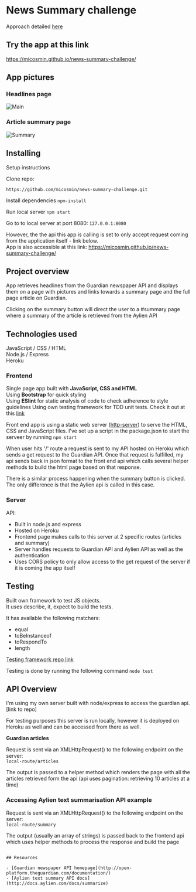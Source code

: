# News Summary challenge

Approach detailed [here](https://github.com/micosmin/news-summary-challenge/blob/master/APPROACH.md)

## Try the app at this link

https://micosmin.github.io/news-summary-challenge/

## App pictures

### Headlines page

![Main](https://github.com/micosmin/news-summary-challenge/blob/master/images/Screenshot%202019-04-22%20at%2014.44.02.png?raw=true)

### Article summary page

![Summary](https://github.com/micosmin/news-summary-challenge/blob/master/images/Screenshot%202019-04-22%20at%2014.44.55.png?raw=true)

## Installing

Setup instructions

Clone repo:

`https://github.com/micosmin/news-summary-challenge.git`

Install dependencies
`npm-install`

Run local server
`npm start`

Go to to local server at port 8080:
`127.0.0.1:8080`

However, the the api this app is calling is set to only accept request coming from the application itself - link below.  
App is also accessible at this link: https://micosmin.github.io/news-summary-challenge/

## Project overview

App retrieves headlines from the Guardian newspaper API and displays them on a page with pictures and links towards a summary page and the full page article on Guardian.

Clicking on the summary button will direct the user to a #summary page where a summary of the article is retrieved from the Aylien API

## Technologies used

JavaScript / CSS / HTML  
Node.js / Express  
Heroku

### Frontend

Single page app built with **JavaScript, CSS and HTML**  
Using **Bootstrap** for quick styling  
Using **ESlint** for static analysis of code to check adherence to style guidelines
Using own testing framework for TDD unit tests. Check it out at this [link](https://github.com/micosmin/news-summary-challenge/blob/master/services/testing-framework.js)

Front end app is using a static web server ([http-server](https://www.npmjs.com/package/http-server)) to serve the HTML, CSS and JavaScript files. I've set up a script in the package.json to start the serveer by running `npm start`

When user hits '/' route a request is sent to my API hosted on Heroku which sends a get request to the Guardian API. Once that request is fulfilled, my api sends back in json format to the front end api which calls several helper methods to build the html page based on that response.

There is a similar process happening when the summary button is clicked. The only difference is that the Aylien api is called in this case.

### Server

API:

- Built in node.js and express
- Hosted on Heroku
- Frontend page makes calls to this server at 2 specific routes (articles and summary)
- Server handles requests to Guardian API and Aylien API as well as the authentication
- Uses CORS policy to only allow access to the get request of the server if it is coming the app itself

## Testing

Built own framework to test JS objects.  
It uses describe, it, expect to build the tests.

It has available the following matchers:

- equal
- toBeInstanceof
- toRespondTo
- length

[Testing framework repo link](https://github.com/micosmin/news-summary-challenge/blob/master/services/testing-framework.js)

Testing is done by running the following command `node test`

## API Overview

I'm using my own server built with node/express to access the guardian api.
[link to repo]

For testing purposes this server is run locally, however it is deployed on Heroku as well and can be accessed from there as well.

**Guardian articles**

Request is sent via an XMLHttpRequest() to the following endpoint on the server:  
`local-route/articles`

The output is passed to a helper method which renders the page with all the articles retrieved form the api (api uses pagination: retrieving 10 articles at a time)

### Accessing Aylien text summarisation API example

Request is sent via an XMLHttpRequest() to the following endpoint on the server:  
`local-route/summary`

The output (usually an array of strings) is passed back to the frontend api which uses helper methods to process the response and build the page

```

## Resources

- [Guardian newspaper API homepage](http://open-platform.theguardian.com/documentation/)
- [Aylien text summary API docs](http://docs.aylien.com/docs/summarize)

```
